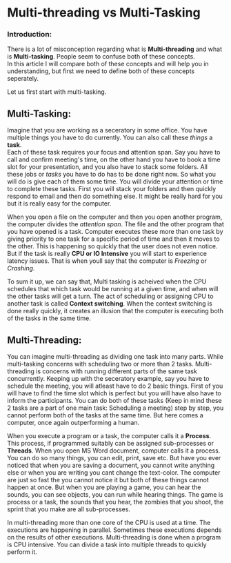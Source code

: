 # Multi-threading vs Multi-Tasking

### Introduction:

There is a lot of misconception regarding what is **Multi-threading** and what is **Multi-tasking**. People seem to confuse both of these concepts.  
In this article I will compare both of these concepts and will help you in understanding, but first we need to define both of these concepts seperately.  

Let us first start with multi-tasking.

## Multi-Tasking:

Imagine that you are working as a seceratory in some office. You have multiple things you have to do currently. You can also call these *things* a **task**.  
Each of these task requires your focus and attention span. Say you have to call and confirm meeting's time, on the other hand you have to book a time slot for your presentation, and you also have to stack some folders. All these jobs or *tasks* you have to do has to be done right now. So what you will do is give each of them some time. You will divide your attention or time to complete these tasks. First you will stack your folders and then quickly respond to email and then do something else. It might be really hard for you but it is really easy for the computer.

When you open a file on the computer and then you open another program, the computer divides the *attention span*. The file and the other program that you have opened is a task. Computer executes these more than one task by giving priority to one task for a specific period of time and then it moves to the other. This is happening so quickly that the user does not even notice. But if the task is really **CPU or IO Intensive** you will start to experience latency issues. That is when youll say that the computer is *Freezing* or *Crashing*.

To sum it up, we can say that, Multi tasking is acheived when the CPU schedules that which task would be running at a given time, and when will the other tasks will get a turn. The act of scheduling or assigning CPU to another task is called **Context switching**. When the context switching is done really quickly, it creates an illusion that the computer is executing both of the tasks in the same time.

## Multi-Threading:

You can imagine multi-threading as dividing one task into many parts. While multi-tasking concerns with scheduling two or more than 2 tasks. Multi-threading is concerns with running different parts of the same task concurrently. Keeping up with the seceratory example, say you have to schedule the meeting, you will atleast have to do 2 basic things. First of you will have to find the time slot which is perfect but you will have also have to inform the participants. You can do both of these tasks (Keep in mind these 2 tasks are a part of one main task: Scheduling a meeting) step by step, you cannot perform both of the tasks at the same time. But here comes a computer, once again outperforming a human.

When you execute a program or a task, the computer calls it a **Process**. This process, if programmed suitably can be assigned sub-processes or **Threads**. When you open MS Word document, computer calls it a process. You can do so many things, you can edit, print, save etc. But have you ever noticed that when you are saving a document, you cannot write anything else or when you are writing you cant change the text-color. The computer are just so fast the you cannot notice it but both of these things cannot happen at once. But when you are playing a game, you can hear the sounds, you can see objects, you can run while hearing things. The game is process or a task, the sounds that you hear, the zombies that you shoot, the sprint that you make are all sub-processes.

In multi-threading more than one core of the CPU is used at a time. The executions are happening in parallel. Sometimes these executions depends on the results of other executions. Multi-threading is done when a program is CPU intensive. You can divide a task into multiple threads to quickly perform it.